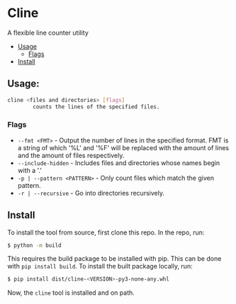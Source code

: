 # Cline

A flexible line counter utility

- [Usage](#usage)
    - [Flags](#flags)
- [Install](#install)

## Usage:

```sh
cline <files and directories> [flags]
        counts the lines of the specified files.
```

### Flags

- `--fmt <FMT>` - Output the number of lines in the specified format. FMT is a string of which '%L' and '%F' will be replaced with the amount of lines and the amount of files respectively.
- `--include-hidden` - Includes files and directories whose names begin with a '.'
- `-p | --pattern <PATTERN>` - Only count files which match the given pattern.
- `-r | --recursive` - Go into directories recursively.

## Install

To install the tool from source, first clone this repo. In the repo, run:

```sh
$ python -m build
```

This requires the build package to be installed with pip. This can be done with `pip install build`.
To install the built package locally, run:

```sh
$ pip install dist/cline-<VERSION>-py3-none-any.whl
```

Now, the `cline` tool is installed and on path.
